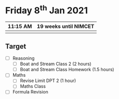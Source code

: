 #  Friday 8<sup>th</sup> Jan 2021

<link rel="stylesheet" type="text/css" media="all" href="./whitely.css" />

| 11:15 AM | 19 weeks until NIMCET |
| -------- | --------------------: |
|          |                       |

## Target

- [ ] Reasoning
  - [ ] Boat and Stream Class 2 (2 hours)
  - [ ] Boat and Stream Class Homework (1.5 hours)
- [ ] Maths
  - [ ] Revise Limit DPT 2 (1 hour)
  - [ ] Maths Class
- [ ] Formula Revision